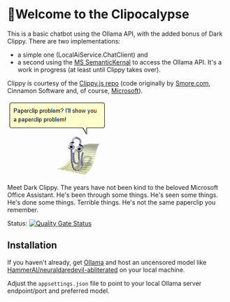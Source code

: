 # :paperclip:Welcome to the Clipocalypse
This is a basic chatbot using the Ollama API, with the added bonus of Dark Clippy.
There are two implementations:
* a simple one (LocalAiService.ChatClient) and
* a second using the [MS SemanticKernal](https://github.com/microsoft/semantic-kernel) to access the Ollama API.
It's a work in progress (at least until Clippy takes over).

Clippy is courtesy of the <a href="https://github.com/clippyjs/clippy.js">Clippy.js repo</a> (code originally by <a href="http://smore.com/">Smore.com</a>,
Cinnamon Software and, of course, <a href="https://microsoft.com">Microsoft</a>).


![Dark Clippy](DarkClippy.png)

Meet Dark Clippy. The years have not been kind to the beloved Microsoft Office Assistant.
He's been through some things. He's seen some things. He's done some things. Terrible things. He's not the same paperclip you remember.

Status: [![Quality Gate Status](https://sonarcloud.io/api/project_badges/measure?project=rrusson_DarkClippy&metric=alert_status)](https://sonarcloud.io/summary/new_code?id=rrusson_DarkClippy)

## Installation
If you haven't already, get <a href="https://ollama.com/">Ollama</a> and host an uncensored model like
<a href="https://huggingface.co/mlabonne/NeuralDaredevil-8B-abliterated">HammerAI/neuraldaredevil-abliterated</a> on your local machine.

Adjust the `appsettings.json` file to point to your local Ollama server endpoint/port and preferred model.
